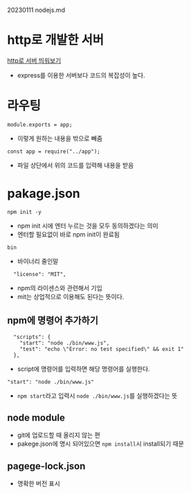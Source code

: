 20230111 nodejs.md

# http로 개발한 서버
[http로 서버 띄워보기](https://youtu.be/7gF09WFGK4I)

- express를 이용한 서버보다 코드의 복잡성이 높다.

# 라우팅

```
module.exports = app;
```
- 이렇게 원하는 내용을 밖으로 빼줌

```
const app = require("../app");
```
- 파일 상단에서 위의 코드를 입력해 내용을 받음 


# pakage.json

```
npm init -y
```
- npm init 시에 엔터 누르는 것을 모두 동의하겠다는 의미
- 엔터할 필요없이 바로 npm init이 완료됨

`bin`
- 바이너리 줄인말

```
  "license": "MIT", 
```
- npm의 라이센스와 관련해서 기입
- mit는 상업적으로 이용해도 된다는 뜻이다.


## npm에 명령어 추가하기

```
  "scripts": {
    "start": "node ./bin/www.js",
    "test": "echo \"Error: no test specified\" && exit 1"
  },
```
- script에 명령어를 입력하면 해당 명령어를 실행한다.

```
"start": "node ./bin/www.js"
```
- `npm start`라고 입력시 `node ./bin/www.js`를 실행하겠다는 뜻

## node module
- git에 업로드할 때 올리지 않는 편
- pakege.json에 명시 되어있으면 `npm install`시 install되기 때문

## pagege-lock.json
- 명확한 버전 표시